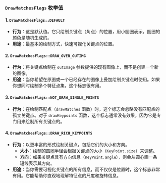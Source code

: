 ### `DrawMatchesFlags` 枚举值

#### 1\. `DrawMatchesFlags::DEFAULT`

  - **行为**：这是默认值。它只绘制关键点（角点）的位置，用小圆圈表示。圆圈的颜色是随机生成的。
  - **用途**：最基本的绘制方式，快速可视化关键点的位置。

#### 2\. `DrawMatchesFlags::DRAW_OVER_OUTIMG`

  - **行为**：将关键点绘制在 `outImage` 参数提供的现有图像上，而不是创建一个新的图像。
  - **用途**：当你希望在原图或一个已经存在的图像上叠加绘制关键点时使用。如果你想同时绘制多个特征点集，这个标志很有用。

#### 3\. `DrawMatchesFlags::NOT_DRAW_SINGLE_POINTS`

  - **行为**：在绘制匹配点（`drawMatches` 函数）时，这个标志会忽略没有匹配点的孤立关键点。对于 `drawKeypoints` 函数，这个标志通常没有效果，因为它是专门用来绘制所有关键点的。

#### 4\. `DrawMatchesFlags::DRAW_RICH_KEYPOINTS`

  - **行为**：以更丰富的形式绘制关键点，包括它们的大小和方向。
      * **大小**：绘制的圆圈半径会根据关键点的大小（`KeyPoint.size`）来调整。
      * **方向**：如果关键点具有方向信息（`KeyPoint.angle`），则会从圆心画一条短线表示其方向。
  - **用途**：当你需要可视化关键点的所有信息，而不仅仅是位置时，这个标志非常有用。它能帮助你直观地理解特征点的尺度和旋转信息。
